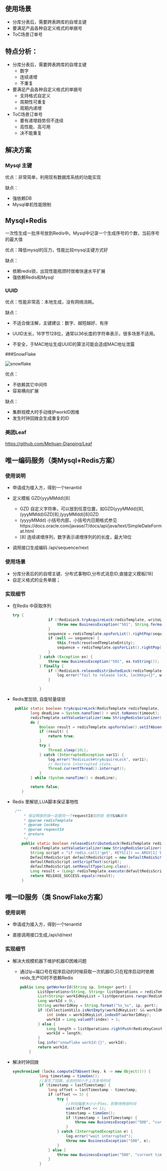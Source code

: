 ## 使用场景

- 分库分表后，需要跨表跨库的自增主键
- 要满足产品各种自定义格式的单据号
- ToC场景订单号

## 特点分析：

- 分库分表后，需要跨表跨库的自增主键
  - 数字
  - 连续递增
  - 不重复
- 要满足产品各种自定义格式的单据号
  - 支持格式自定义
  - 周期性可重复
  - 周期内递增
- ToC场景订单号
  - 要有递增趋势但不连续
  - 高性能、高可用
  - 决不能重复

## 解决方案

### Mysql 主键

优点：非常简单，利用现有数据库系统的功能实现

缺点：

- 强依赖DB
- Mysql单机性能限制

## Mysql+Redis

一次性生成一批序号放到Redis中。Mysql中记录一个生成序号的个数，当前序号的最大值

优点：降低mysql的压力，性能比较mysql主键方式好

缺点：

- 依赖redis锁，出现性能瓶颈时很难快速水平扩展
- 强依赖Redis和Mysql

### UUID

优点：性能非常高：本地生成，没有网络消耗。

缺点：

- 不适合做注解，主键建议：数字、越短越好、有序

- UUID太长，16字节128位，通常以36长度的字符串表示，很多场景不适用。

- 不安全，于MAC地址生成UUID的算法可能会造成MAC地址泄露

  
###SnowFlake

![snowflake](../img/project/snowflake.png)



优点：

- 不依赖其它中间件
- 容易横向扩展

缺点：

- 集群规模大时手动维护workID困难
- 发生时钟回拨会生成重复的ID

### 美团Leaf

https://github.com/Meituan-Dianping/Leaf





## 唯一编码服务（类Mysql+Redis方案）

### 使用说明

- 申请成为接入方，得到一个tenantId

- 定义模板  GZD(yyyMMdd)[8]
  - GZD  自定义字符串，可以放到任意位置，如GZD(yyyMMdd)[8],(yyyMMdd)GZD[8],(yyyMMdd)[8]GZD
  - (yyyyMMdd) 小括号内部，小括号内日期格式参见https://docs.oracle.com/javase/7/docs/api/java/text/SimpleDateFormat.html
  - [8] 连续递增序列，数字表示递增序列的的长度，最大18位
- 调用接口生成编码 /api/sequence/next

### 使用场景

- 分库分表后的的自增主键、分布式事物ID,分布式消息ID;直接定义模板[18]
- 自定义格式的业务单据；

### 实现细节

- 在Redis 中获取序列

  ```java
  try {
                  if (!RedisLock.tryAcquireLock(redisTemplate, writeLockKey, requestId, timeOut, expireTime, TimeUnit.MILLISECONDS)) {
                      throw new BusinessException("501", String.format("get redis lock error,lockKey=%s", writeLockKey));
                  }
                  sequence = redisTemplate.opsForList().rightPop(sequenceKey);
                  if (null == sequence) {
                      this.fresh(resolvedTemplateEntity);
                      sequence = redisTemplate.opsForList().rightPop(sequenceKey);
                  }
              } catch (Exception ex) {
                  throw new BusinessException("501", ex.toString());
              } finally {
                  if (!RedisLock.releaseDistributedLock(redisTemplate, writeLockKey, requestId)) {
                      log.error("fail to release lock, lockKey={}", writeLockKey);
                  }
  
              }
  ```

- Redis里加锁, 自旋轻量级锁

  ```java
   public static boolean tryAcquireLock(RedisTemplate redisTemplate, String lockKey, String requestId, long timeout, int expireTime, TimeUnit unit) {
          long deadLine = System.nanoTime() + unit.toNanos(timeout);
          redisTemplate.setValueSerializer(new StringRedisSerializer());
          do {
              Boolean result = redisTemplate.opsForValue().setIfAbsent(lockKey, requestId, expireTime, unit);
              if (result) {
                  return true;
              }
              try {
                  Thread.sleep(10L);
              } catch (InterruptedException var11) {
                  log.error("RedisLock#tryAcquireLock", var11);
                  // Restore interrupted state...
                  Thread.currentThread().interrupt();
              }
          } while (System.nanoTime() < deadLine);
  
          return false;
      }
  ```

- Redis 里解锁,LUA脚本保证事物性

    ````java
     /**
         * 保证释放的锁一定是同一个requestId加的锁 使用LUA脚本
         * @param redisTemplate
         * @param lockKey
         * @param requestId
         * @return
         */
        public static boolean releaseDistributedLock(RedisTemplate redisTemplate, String lockKey, String requestId) {
            redisTemplate.setValueSerializer(new StringRedisSerializer());
            String script = "if redis.call('get', KEYS[1]) == ARGV[1] then return redis.call('del', KEYS[1]) else return 0 end";
            DefaultRedisScript defaultRedisScript = new DefaultRedisScript();
            defaultRedisScript.setScriptText(script);
            defaultRedisScript.setResultType(Long.class);
            Long result = (Long) redisTemplate.execute(defaultRedisScript, Collections.singletonList(lockKey), requestId);
            return RELEASE_SUCCESS.equals(result);
        }
    ````

    

## 唯一ID服务（类 SnowFlake方案）

### 使用说明

- 申请成为接入方，得到一个tenantId

- 直接调用接口生成,/api/id/next

### 实现细节

- 解决大规模机器下维护机器ID困难问题

  - 通过Ip+端口号在程序启动的时候获取一次机器ID;只在程序启动时依赖reids,生产ID时不依赖Redis

    ```java
    public Long getWorkerId(String ip, Integer port) {
            ListOperations<String, String> listOperations = redisTemplate.opsForList();
            List<String> workIdKeyList = listOperations.range(RedisKeyConstant.WORK_ID_KEY, 0, -1);
            Long workId = 0L;
            String workerIdKey = String.format("%s_%s", ip, port);
            if (CollectionUtils.isNotEmpty(workIdKeyList) && workIdKeyList.contains(workerIdKey)) {
                int index = workIdKeyList.indexOf(workerIdKey);
                workId = Long.valueOf(index) + 1;
            } else {
                Long length = listOperations.rightPush(RedisKeyConstant.WORK_ID_KEY, workerIdKey);
                workId = length;
            }
            log.info("snowflake workId:{}", workId);
            return workId;
        }
    ```

- 解决时钟回拨

  ```java
  synchronized (locks.computeIfAbsent(key, k -> new Object())) {
              long timestamp = timeGen();
              //发生了回拨，此刻时间小于上次发号时间
              if (timestamp < lastTimestamp) {
                  long offset = lastTimestamp - timestamp;
                  if (offset <= 5) {
                      try {
                          //时间偏差大小小于5ms，则等待两倍时间
                          wait(offset << 1);
                          timestamp = timeGen();
                          if (timestamp < lastTimestamp) {
                              throw new BusinessException("500", "current time less than lastGenIdTime");
                          }
                      } catch (InterruptedException e) {
                          log.error("wait interrupted");
                          throw new BusinessException("500", e);
                      }
                  } else {
                      throw new BusinessException("500", "current time less than lastGenIdTime");
                  }
              }
  ```
  
  
  
  




